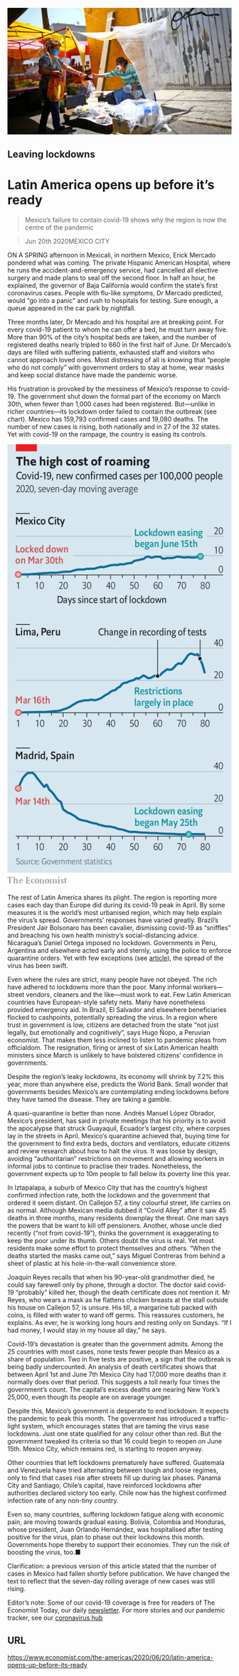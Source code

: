![](./images/20200620_AMP001_0.jpg)

## Leaving lockdowns

# Latin America opens up before it’s ready

> Mexico’s failure to contain covid-19 shows why the region is now the centre of the pandemic

> Jun 20th 2020MEXICO CITY

ON A SPRING afternoon in Mexicali, in northern Mexico, Erick Mercado pondered what was coming. The private Hispanic American Hospital, where he runs the accident-and-emergency service, had cancelled all elective surgery and made plans to seal off the second floor. In half an hour, he explained, the governor of Baja California would confirm the state’s first coronavirus cases. People with flu-like symptoms, Dr Mercado predicted, would “go into a panic” and rush to hospitals for testing. Sure enough, a queue appeared in the car park by nightfall.

Three months later, Dr Mercado and his hospital are at breaking point. For every covid-19 patient to whom he can offer a bed, he must turn away five. More than 90% of the city’s hospital beds are taken, and the number of registered deaths nearly tripled to 660 in the first half of June. Dr Mercado’s days are filled with suffering patients, exhausted staff and visitors who cannot approach loved ones. Most distressing of all is knowing that “people who do not comply” with government orders to stay at home, wear masks and keep social distance have made the pandemic worse.

His frustration is provoked by the messiness of Mexico’s response to covid-19. The government shut down the formal part of the economy on March 30th, when fewer than 1,000 cases had been registered. But—unlike in richer countries—its lockdown order failed to contain the outbreak (see chart). Mexico has 159,793 confirmed cases and 19,080 deaths. The number of new cases is rising, both nationally and in 27 of the 32 states. Yet with covid-19 on the rampage, the country is easing its controls.



![](./images/20200620_AMC108.png)

The rest of Latin America shares its plight. The region is reporting more cases each day than Europe did during its covid-19 peak in April. By some measures it is the world’s most urbanised region, which may help explain the virus’s spread. Governments’ responses have varied greatly. Brazil’s President Jair Bolsonaro has been cavalier, dismissing covid-19 as “sniffles” and breaching his own health ministry’s social-distancing advice. Nicaragua’s Daniel Ortega imposed no lockdown. Governments in Peru, Argentina and elsewhere acted early and sternly, using the police to enforce quarantine orders. Yet with few exceptions (see [article](https://www.economist.com//the-americas/2020/06/18/how-uruguay-has-coped-with-covid-19)), the spread of the virus has been swift.

Even where the rules are strict, many people have not obeyed. The rich have adhered to lockdowns more than the poor. Many informal workers—street vendors, cleaners and the like—must work to eat. Few Latin American countries have European-style safety nets. Many have nonetheless provided emergency aid. In Brazil, El Salvador and elsewhere beneficiaries flocked to cashpoints, potentially spreading the virus. In a region where trust in government is low, citizens are detached from the state “not just legally, but emotionally and cognitively”, says Hugo Ñopo, a Peruvian economist. That makes them less inclined to listen to pandemic pleas from officialdom. The resignation, firing or arrest of six Latin American health ministers since March is unlikely to have bolstered citizens’ confidence in governments.

Despite the region’s leaky lockdowns, its economy will shrink by 7.2% this year, more than anywhere else, predicts the World Bank. Small wonder that governments besides Mexico’s are contemplating ending lockdowns before they have tamed the disease. They are taking a gamble.

A quasi-quarantine is better than none. Andrés Manuel López Obrador, Mexico’s president, has said in private meetings that his priority is to avoid the apocalypse that struck Guayaquil, Ecuador’s largest city, where corpses lay in the streets in April. Mexico’s quarantine achieved that, buying time for the government to find extra beds, doctors and ventilators, educate citizens and review research about how to halt the virus. It was loose by design, avoiding “authoritarian” restrictions on movement and allowing workers in informal jobs to continue to practise their trades. Nonetheless, the government expects up to 10m people to fall below its poverty line this year.

In Iztapalapa, a suburb of Mexico City that has the country’s highest confirmed infection rate, both the lockdown and the government that ordered it seem distant. On Callejon 57, a tiny colourful street, life carries on as normal. Although Mexican media dubbed it “Covid Alley” after it saw 45 deaths in three months, many residents downplay the threat. One man says the powers that be want to kill off pensioners. Another, whose uncle died recently (“not from covid-19”), thinks the government is exaggerating to keep the poor under its thumb. Others doubt the virus is real. Yet most residents make some effort to protect themselves and others. “When the deaths started the masks came out,” says Miguel Contreras from behind a sheet of plastic at his hole-in-the-wall convenience store.

Joaquín Reyes recalls that when his 90-year-old grandmother died, he could say farewell only by phone, through a doctor. The doctor said covid-19 “probably” killed her, though the death certificate does not mention it. Mr Reyes, who wears a mask as he flattens chicken breasts at the stall outside his house on Callejon 57, is unsure. His till, a margarine tub packed with coins, is filled with water to ward off germs. This reassures customers, he explains. As ever, he is working long hours and resting only on Sundays. “If I had money, I would stay in my house all day,” he says.

Covid-19’s devastation is greater than the government admits. Among the 25 countries with most cases, none tests fewer people than Mexico as a share of population. Two in five tests are positive, a sign that the outbreak is being badly undercounted. An analysis of death certificates shows that between April 1st and June 7th Mexico City had 17,000 more deaths than it normally does over that period. This suggests a toll nearly four times the government’s count. The capital’s excess deaths are nearing New York’s 25,000, even though its people are on average younger.

Despite this, Mexico’s government is desperate to end lockdown. It expects the pandemic to peak this month. The government has introduced a traffic-light system, which encourages states that are taming the virus ease lockdowns. Just one state qualified for any colour other than red. But the government tweaked its criteria so that 16 could begin to reopen on June 15th. Mexico City, which remains red, is starting to reopen anyway.

Other countries that left lockdowns prematurely have suffered. Guatemala and Venezuela have tried alternating between tough and loose regimes, only to find that cases rise after streets fill up during lax phases. Panama City and Santiago, Chile’s capital, have reinforced lockdowns after authorities declared victory too early. Chile now has the highest confirmed infection rate of any non-tiny country.

Even so, many countries, suffering lockdown fatigue along with economic pain, are moving towards gradual easing. Bolivia, Colombia and Honduras, whose president, Juan Orlando Hernández, was hospitalised after testing positive for the virus, plan to phase out their lockdowns this month. Governments hope thereby to support their economies. They run the risk of boosting the virus, too.■

Clarification: a previous version of this article stated that the number of cases in Mexico had fallen shortly before publication. We have changed the text to reflect that the seven-day rolling average of new cases was still rising.

Editor’s note: Some of our covid-19 coverage is free for readers of The Economist Today, our daily [newsletter](https://www.economist.com/https://my.economist.com/user#newsletter). For more stories and our pandemic tracker, see our [coronavirus hub](https://www.economist.com//news/2020/03/11/the-economists-coverage-of-the-coronavirus)

## URL

https://www.economist.com/the-americas/2020/06/20/latin-america-opens-up-before-its-ready
